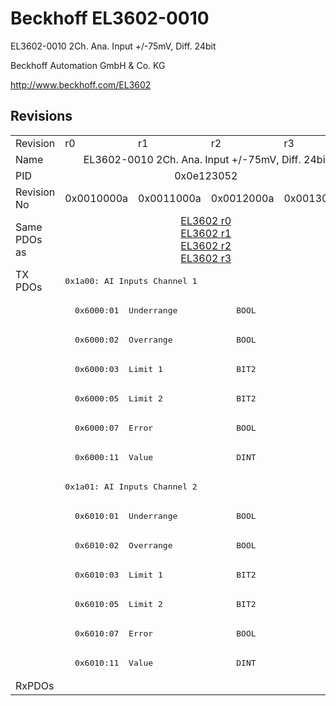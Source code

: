 # Beckhoff EL3602-0010

EL3602-0010 2Ch. Ana. Input +/-75mV, Diff. 24bit

Beckhoff Automation GmbH & Co. KG

http://www.beckhoff.com/EL3602

## Revisions
<table>
<tr>
<td>Revision</td>
<td>r0</td>
<td>r1</td>
<td>r2</td>
<td>r3</td>
</tr>
<tr>
<td>Name</td>
<td colspan=4 align="center">EL3602-0010 2Ch. Ana. Input +/-75mV, Diff. 24bit</td>
</tr>
<tr>
<td>PID</td>
<td colspan=4 align="center">0x0e123052</td>
</tr>
<tr>
<td>Revision No</td>
<td>0x0010000a</td>
<td>0x0011000a</td>
<td>0x0012000a</td>
<td>0x0013000a</td>
</tr>
<tr>
<td>Same PDOs as</td>
<td colspan=4 align="center"><a href="EL3602.md">EL3602 r0</a><br/><a href="EL3602.md">EL3602 r1</a><br/><a href="EL3602.md">EL3602 r2</a><br/><a href="EL3602.md">EL3602 r3</a></td>
</tr>
<tr>
<td rowspan=14 valign=top>TX PDOs</td>
<td colspan=4 align="left"><pre>0x1a00: AI Inputs Channel 1</pre></td>
<td></td>
</tr>
<tr>
<td colspan=4 align="left"><pre>  0x6000:01  Underrange            BOOL</pre></td>
</tr>
<tr>
<td colspan=4 align="left"><pre>  0x6000:02  Overrange             BOOL</pre></td>
</tr>
<tr>
<td colspan=4 align="left"><pre>  0x6000:03  Limit 1               BIT2</pre></td>
</tr>
<tr>
<td colspan=4 align="left"><pre>  0x6000:05  Limit 2               BIT2</pre></td>
</tr>
<tr>
<td colspan=4 align="left"><pre>  0x6000:07  Error                 BOOL</pre></td>
</tr>
<tr>
<td colspan=4 align="left"><pre>  0x6000:11  Value                 DINT</pre></td>
</tr>
<tr>
<td colspan=4 align="left"><pre>0x1a01: AI Inputs Channel 2</pre></td>
</tr>
<tr>
<td colspan=4 align="left"><pre>  0x6010:01  Underrange            BOOL</pre></td>
</tr>
<tr>
<td colspan=4 align="left"><pre>  0x6010:02  Overrange             BOOL</pre></td>
</tr>
<tr>
<td colspan=4 align="left"><pre>  0x6010:03  Limit 1               BIT2</pre></td>
</tr>
<tr>
<td colspan=4 align="left"><pre>  0x6010:05  Limit 2               BIT2</pre></td>
</tr>
<tr>
<td colspan=4 align="left"><pre>  0x6010:07  Error                 BOOL</pre></td>
</tr>
<tr>
<td colspan=4 align="left"><pre>  0x6010:11  Value                 DINT</pre></td>
</tr>
<tr>
<td>RxPDOs</td>
<td colspan=4 align="left"></td>
</tr>
</table>
